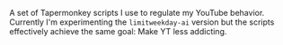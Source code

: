 A set of Tapermonkey scripts I use to regulate my YouTube behavior. Currently I'm experimenting the `limitweekday-ai` version but the scripts effectively achieve the same goal: Make YT less addicting.
